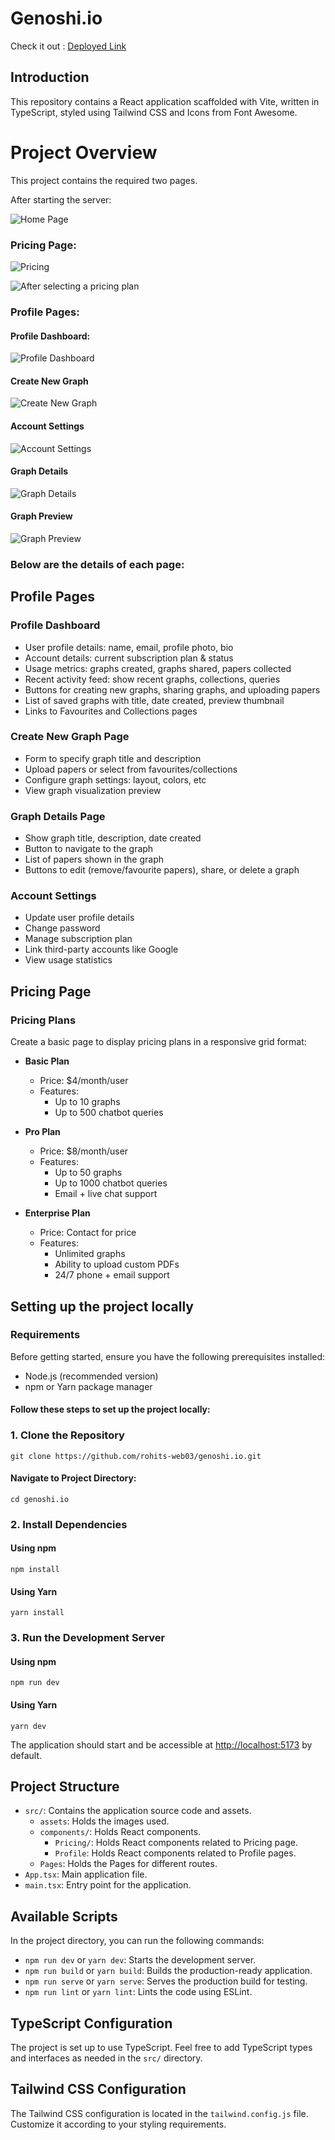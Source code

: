 # Genoshi.io

Check it out : [Deployed Link](https://genoshi-io-two.vercel.app/)

## Introduction

This repository contains a React application scaffolded with Vite, written in TypeScript, styled using Tailwind CSS and Icons from Font Awesome.

# Project Overview

This project contains the required two pages.

After starting the server:

![Home Page](<Genoshi Frontend Internship Test.png>)

### Pricing Page:

![Pricing](<Genoshi Pricing Page.png>)

![After selecting a pricing plan](<Genoshi Pricing Page 2.png>)

### Profile Pages:

#### Profile Dashboard:

![Profile Dashboard](<Profile Dashboard.png>)

#### Create New Graph

![Create New Graph](<Create New Graph Page.png>)

#### Account Settings

![Account Settings](<Account Settings.png>)

#### Graph Details


![Graph Details](<Graph Details.png>)

#### Graph Preview

![Graph Preview](<Graph Preview Page.png>)

### Below are the details of each page:

## Profile Pages
### Profile Dashboard
- User profile details: name, email, profile photo, bio
- Account details: current subscription plan & status
- Usage metrics: graphs created, graphs shared, papers collected
- Recent activity feed: show recent graphs, collections, queries
- Buttons for creating new graphs, sharing graphs, and uploading papers
- List of saved graphs with title, date created, preview thumbnail
- Links to Favourites and Collections pages

### Create New Graph Page
- Form to specify graph title and description
- Upload papers or select from favourites/collections
- Configure graph settings: layout, colors, etc
- View graph visualization preview

### Graph Details Page
- Show graph title, description, date created
- Button to navigate to the graph
- List of papers shown in the graph
- Buttons to edit (remove/favourite papers), share, or delete a graph

### Account Settings
- Update user profile details
- Change password
- Manage subscription plan
- Link third-party accounts like Google
- View usage statistics

## Pricing Page
### Pricing Plans
Create a basic page to display pricing plans in a responsive grid format:

- **Basic Plan**
  - Price: $4/month/user
  - Features:
    - Up to 10 graphs
    - Up to 500 chatbot queries

- **Pro Plan**
  - Price: $8/month/user
  - Features:
    - Up to 50 graphs
    - Up to 1000 chatbot queries
    - Email + live chat support

- **Enterprise Plan**
  - Price: Contact for price
  - Features:
    - Unlimited graphs
    - Ability to upload custom PDFs
    - 24/7 phone + email support


## Setting up the project locally

### Requirements

Before getting started, ensure you have the following prerequisites installed:

- Node.js (recommended version)
- npm or Yarn package manager

#### Follow these steps to set up the project locally:

### 1. Clone the Repository

    git clone https://github.com/rohits-web03/genoshi.io.git

#### Navigate to Project Directory:

    cd genoshi.io

### 2. Install Dependencies

#### Using npm

    npm install

#### Using Yarn

    yarn install


### 3. Run the Development Server

#### Using npm
    npm run dev

#### Using Yarn
    yarn dev

The application should start and be accessible at [http://localhost:5173](http://localhost:5173) by default.

## Project Structure

- `src/`: Contains the application source code and assets.
  - `assets`: Holds the images used.
  - `components/`: Holds React components.
      - `Pricing/`: Holds React components related to Pricing page.
      - `Profile`: Holds React components related to Profile pages.
  - `Pages`: Holds the Pages for different routes.
- `App.tsx`: Main application file.
- `main.tsx`: Entry point for the application.

## Available Scripts

In the project directory, you can run the following commands:

- `npm run dev` or `yarn dev`: Starts the development server.
- `npm run build` or `yarn build`: Builds the production-ready application.
- `npm run serve` or `yarn serve`: Serves the production build for testing.
- `npm run lint` or `yarn lint`: Lints the code using ESLint.

## TypeScript Configuration

The project is set up to use TypeScript. Feel free to add TypeScript types and interfaces as needed in the `src/` directory.

## Tailwind CSS Configuration

The Tailwind CSS configuration is located in the `tailwind.config.js` file. Customize it according to your styling requirements.

